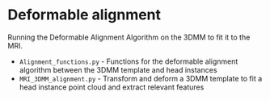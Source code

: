 # Deformable alignment
Running the Deformable Alignment Algorithm on the 3DMM to fit it to the MRI.
<br>
- `Alignment_functions.py` - Functions for the deformable alignment algorithm between the 3DMM template and head instances
- `MRI_3DMM_alignment.py` - Transform and deform a 3DMM template to fit a head instance point cloud and extract relevant features